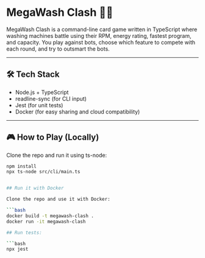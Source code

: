 # MegaWash Clash 🧼🌀

MegaWash Clash is a command-line card game written in TypeScript where washing machines battle using their RPM, energy rating, fastest program, and capacity. You play against bots, choose which feature to compete with each round, and try to outsmart the bots.


---

## 🛠️ Tech Stack

- Node.js + TypeScript
- readline-sync (for CLI input)
- Jest (for unit tests)
- Docker (for easy sharing and cloud compatibility)

---

## 🎮 How to Play (Locally)

Clone the repo and run it using ts-node:

```bash
npm install
npx ts-node src/cli/main.ts


## Run it with Docker

Clone the repo and use it with Docker:

```bash
docker build -t megawash-clash .
docker run -it megawash-clash

## Run tests:

```bash
npx jest

